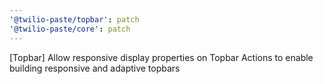 ```yaml
---
'@twilio-paste/topbar': patch
'@twilio-paste/core': patch
---
```


[Topbar] Allow responsive display properties on Topbar Actions to enable building responsive and adaptive topbars
